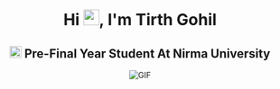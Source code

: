 <h1 align="center">Hi <img src="https://github.com/YourUsername/YourUsername/blob/main/icons/Hi.gif" width="28px"/>, I'm Tirth Gohil</h1>
<h2 align="center">
  <img src="https://komarev.com/ghpvc/?username=Tirth1410&color=dc143c&style=for-the-badge" alt="Profile Views" style="height:21px;">
  Pre-Final Year Student At Nirma University
</h2>
<div align="center">
 <img alt="GIF" src="https://i.giphy.com/media/v1.Y2lkPTc5MGI3NjExZjE4Z2g2MXJrY3h2OG9renYxNXZsbmx1eHpqNHFpcDhtajRhbGJoaCZlcD12MV9pbnRlcm5hbF9naWZfYnlfaWQmY3Q9Zw/RiwPT2pQAXjv3TeHRB/giphy.gif" />
</div>
